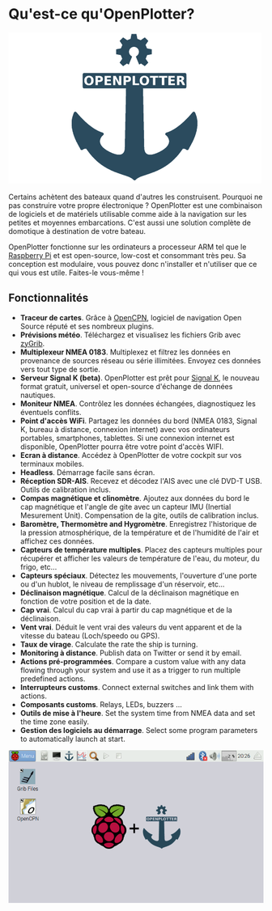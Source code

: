 # Qu'est-ce qu'OpenPlotter?

![OpenPlotter logo](../en/openplotter500x300.png)

Certains achètent des bateaux quand d'autres les construisent. Pourquoi ne pas construire votre propre électronique ?
OpenPlotter est une combinaison de logiciels et de matériels utilisable comme aide à la navigation sur les petites et moyennes embarcations. C'est aussi une solution complète de domotique à destination de votre bateau. 

OpenPlotter fonctionne sur les ordinateurs a processeur ARM tel que le [Raspberry Pi](https://www.raspberrypi.org/) et est open-source, low-cost et consommant très peu. Sa conception est modulaire, vous pouvez donc n'installer et n'utiliser que ce qui vous est utile. Faites-le vous-même !

## Fonctionnalités

* **Traceur de cartes**. Grâce à  [OpenCPN](http://opencpn.org), logiciel de navigation Open Source réputé et ses nombreux plugins.
* **Prévisions météo**. Téléchargez et visualisez les fichiers Grib avec [zyGrib](http://www.zygrib.org).
* **Multiplexeur NMEA 0183**. Multiplexez et filtrez les données en provenance de sources réseau ou série illimitées. Envoyez ces données vers tout type de sortie.
* **Serveur Signal K (beta)**. OpenPlotter est prêt pour [Signal K](http://signalk.org/), le nouveau format gratuit, universel et open-source d'échange de données nautiques.
* **Moniteur NMEA**. Contrôlez les données échangées, diagnostiquez les éventuels conflits.
* **Point d'accès WiFi**. Partagez les données du bord (NMEA 0183, Signal K, bureau à distance, connexion internet) avec vos ordinateurs portables, smartphones, tablettes. Si une connexion internet est disponible, OpenPlotter pourra être votre point d'accès WIFI.
* **Ecran à distance**. Accédez à OpenPlotter de votre cockpit sur vos terminaux mobiles.
* **Headless**. Démarrage facile sans écran.
* **Réception SDR-AIS**. Recevez et décodez l'AIS avec une clé DVD-T USB. Outils de calibration inclus.
* **Compas magnétique et clinomètre**.  Ajoutez aux données du bord le cap magnétique et l'angle de gite avec un capteur IMU (Inertial Mesurement Unit). Compensation de la gite, outils de calibration inclus.
* **Baromètre, Thermomètre and Hygromètre**. Enregistrez l'historique de la pression atmosphérique, de la température et de l'humidité de l'air et affichez ces données.
* **Capteurs de température multiples**. Placez des capteurs multiples pour récupérer et afficher les valeurs de température de l'eau, du moteur, du frigo, etc...
* **Capteurs spéciaux**. Détectez les mouvements, l'ouverture d'une porte ou d'un hublot, le niveau de remplissage d'un réservoir, etc...
* **Déclinaison magnétique**. Calcul de la déclinaison magnétique en fonction de votre position et de la date.
* **Cap vrai**. Calcul du cap vrai à partir du cap magnétique et de la déclinaison.
* **Vent vrai**. Déduit le vent vrai des valeurs du vent apparent et de la vitesse du bateau (Loch/speedo ou GPS).
* **Taux de virage**. Calculate the rate the ship is turning.
* **Monitoring à distance**. Publish data on Twitter or send it by email.
* **Actions pré-programmées**. Compare a custom value with any data flowing through your system and use it as a trigger to run multiple predefined actions.
* **Interrupteurs customs**. Connect external switches and link them with actions.
* **Composants customs**. Relays, LEDs, buzzers ...
* **Outils de mise à l'heure**. Set the system time from NMEA data and set the time zone easily.
* **Gestion des logiciels au démarrage**. Select some program parameters to automatically launch at start.

![OpenPlotter desktop](../en/openplotter.png)